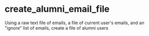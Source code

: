 # create_alumni_email_file
Using a raw text file of emails, a file of current user's emails, and an "ignore" list of emails, create a file of alumni users
